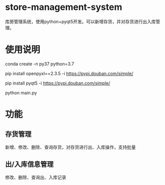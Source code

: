 # store-management-system
库房管理系统，使用python+pyqt5开发。可以新增存货，并对存货进行出入库管理。

# 使用说明
conda create -n py37 python=3.7

pip install openpyxl==2.3.5 -i https://pypi.douban.com/simple/

pip install pyqt5 -i https://pypi.douban.com/simple/

python main.py

# 功能
## 存货管理
新增、修改、删除、查询存货，对存货进行出、入库操作，支持批量

## 出/入库信息管理
修改、删除、查询出、入库记录
